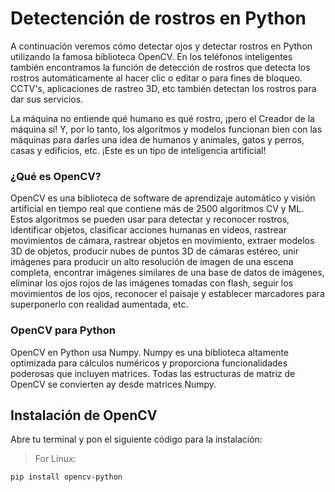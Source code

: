 # Detectención de rostros en Python
A continuación veremos cómo detectar ojos y detectar rostros en Python utilizando la famosa biblioteca OpenCV.
En los teléfonos inteligentes también encontramos la función de detección de rostros que detecta los rostros automáticamente al hacer clic o editar o para fines de bloqueo. CCTV's, aplicaciones de rastreo 3D, etc también detectan los rostros para dar sus servicios.

La máquina no entiende qué humano es qué rostro, ¡pero el Creador de la máquina sí! Y, por lo tanto, los algoritmos y modelos funcionan bien con las máquinas para darles una idea de humanos y animales, gatos y perros, casas y edificios, etc. ¡Este es un tipo de inteligencia artificial!

### ¿Qué es OpenCV?
OpenCV es una biblioteca de software de aprendizaje automático y visión artificial en tiempo real que contiene más de 2500 algoritmos CV y ​​ML. Estos algoritmos se pueden usar para detectar y reconocer rostros, identificar objetos, clasificar acciones humanas en videos, rastrear movimientos de cámara, rastrear objetos en movimiento, extraer modelos 3D de objetos, producir nubes de puntos 3D de cámaras estéreo, unir imágenes para producir un alto resolución de imagen de una escena completa, encontrar imágenes similares de una base de datos de imágenes, eliminar los ojos rojos de las imágenes tomadas con flash, seguir los movimientos de los ojos, reconocer el paisaje y establecer marcadores para superponerlo con realidad aumentada, etc. 

### OpenCV para Python
OpenCV en Python usa Numpy. Numpy es una biblioteca altamente optimizada para cálculos numéricos y proporciona funcionalidades poderosas que incluyen matrices. Todas las estructuras de matriz de OpenCV se convierten ay desde matrices Numpy.

## Instalación de OpenCV
Abre tu terminal y pon el siguiente código para la instalación:
> For Linux:
```bash
pip install opencv-python
```




